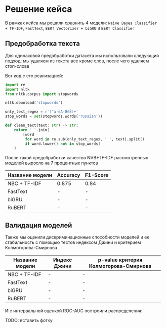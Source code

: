 # Решение кейса

В рамках кейса мы решили сравнить 4 модели: `Naive Bayes Classifier + TF-IDF`, `FastText`, `BERT Vectorizer + biGRU` и `BERT Classifier`

## Предобработка текста

Для одинаковой предобработки датасета мы использовали следующий подход: мы удаляем из текста все кроме слов, после чего удаляем стоп-слова 

Вот код с его реализацией:

```python
import re
import nltk
from nltk.corpus import stopwords

nltk.download('stopwords')

only_text_regex = r'[^а-яА-ЯёЁ]+'
stop_words = set(stopwords.words('russian'))

def clean_text(text: str) -> str:
    return ' '.join(
        [word 
         for word in re.sub(only_text_regex, ' ', text).split() 
         if word.lower() not in stop_words]
    )
```

После такой предобработки качество NVB+TF-IDF рассмотренных моделей выросло на 7 процентных пунктов

|Название модели|Accuracy|F1-Score|
|---|---|---|
|NBC + TF-IDF|0.875|0.84|
|FastText| - | - |
|biGRU| - | - |
|RuBERT| - | - |

## Валидация моделей

Также мы оценили дискриминационные способности моделей и ее стабильность с помощью тестов индексом Джини и критерием Колмогорова-Смирнова

|Название модели|Индекс Джини|p-value критерия Колмогорова-Смирнова|
|---|---|---|
|NBC + TF-IDF| - | - |
|FastText| - | - |
|biGRU| - | - |
|RuBERT| - | - |

И с интервальной оценкой ROC-AUC построили распределения:

TODO: вставить фотку
